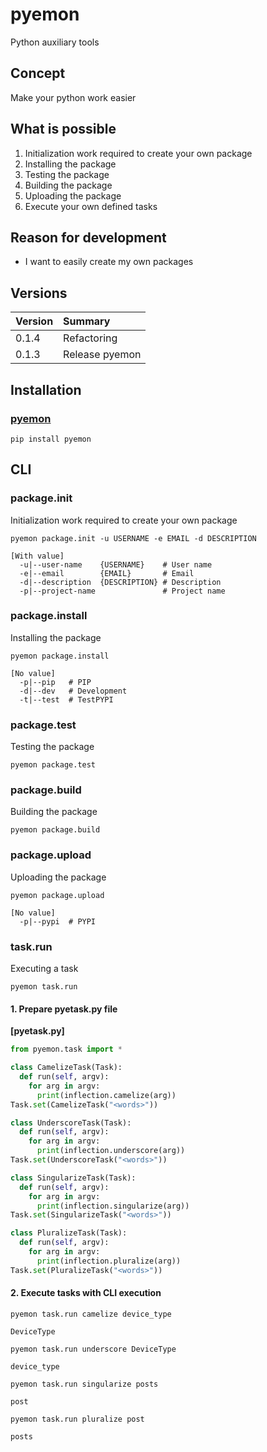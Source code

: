 # pyemon
Python auxiliary tools

## Concept
Make your python work easier

## What is possible
1. Initialization work required to create your own package
2. Installing the package
3. Testing the package
4. Building the package
5. Uploading the package
6. Execute your own defined tasks

## Reason for development
- I want to easily create my own packages

## Versions

|Version|Summary|
|:--|:--|
|0.1.4|Refactoring|
|0.1.3|Release pyemon|

## Installation
### [pyemon](https://pypi.org/project/pyemon/)
`pip install pyemon`

## CLI
### package.init
Initialization work required to create your own package

`pyemon package.init -u USERNAME -e EMAIL -d DESCRIPTION`
```
[With value]
  -u|--user-name    {USERNAME}    # User name
  -e|--email        {EMAIL}       # Email
  -d|--description  {DESCRIPTION} # Description
  -p|--project-name               # Project name
```

### package.install
Installing the package

`pyemon package.install`
```
[No value]
  -p|--pip   # PIP
  -d|--dev   # Development
  -t|--test  # TestPYPI
```

### package.test
Testing the package

`pyemon package.test`

### package.build
Building the package

`pyemon package.build`

### package.upload
Uploading the package

`pyemon package.upload`
```
[No value]
  -p|--pypi  # PYPI
```

### task.run
Executing a task

`pyemon task.run`

#### 1. Prepare pyetask.py file
**[pyetask.py]**
```python
from pyemon.task import *

class CamelizeTask(Task):
  def run(self, argv):
    for arg in argv:
      print(inflection.camelize(arg))
Task.set(CamelizeTask("<words>"))

class UnderscoreTask(Task):
  def run(self, argv):
    for arg in argv:
      print(inflection.underscore(arg))
Task.set(UnderscoreTask("<words>"))

class SingularizeTask(Task):
  def run(self, argv):
    for arg in argv:
      print(inflection.singularize(arg))
Task.set(SingularizeTask("<words>"))

class PluralizeTask(Task):
  def run(self, argv):
    for arg in argv:
      print(inflection.pluralize(arg))
Task.set(PluralizeTask("<words>"))
```

#### 2. Execute tasks with CLI execution

`pyemon task.run camelize device_type`
```
DeviceType
```

`pyemon task.run underscore DeviceType`
```
device_type
```

`pyemon task.run singularize posts`
```
post
```

`pyemon task.run pluralize post`
```
posts
```
